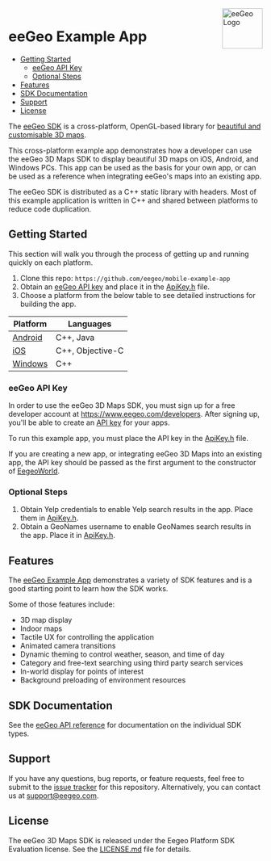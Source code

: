 <a href="http://www.eegeo.com/">
    <img src="http://cdn2.eegeo.com/wp-content/uploads/2016/03/eegeo_logo_quite_big.png" alt="eeGeo Logo" title="eegeo" align="right" height="80px" />
</a>

# eeGeo Example App

* [Getting Started](#getting-started)
    * [eeGeo API Key](#eegeo-api-key)
    * [Optional Steps](#optional-steps)
* [Features](#features)
* [SDK Documentation](#sdk-documentation)
* [Support](#support)
* [License](#support)

The [eeGeo SDK](http://www.eegeo.com/developers/) is a cross-platform, OpenGL-based library for [beautiful and customisable 3D maps](http://www.eegeo.com).

This cross-platform example app demonstrates how a developer can use the eeGeo 3D Maps SDK to display beautiful 3D maps on iOS, Android, and Windows PCs. This app can be used as the basis for your own app, or can be used as a reference when integrating eeGeo's maps into an existing app.

The eeGeo SDK is distributed as a C++ static library with headers. Most of this example application is written in C++ and shared between platforms to reduce code duplication.

## Getting Started

This section will walk you through the process of getting up and running quickly on each platform.

1.  Clone this repo: `https://github.com/eegeo/mobile-example-app`
2.  Obtain an [eeGeo API key](https://www.eegeo.com/developers/apikeys) and place it in the [ApiKey.h](https://github.com/eegeo/mobile-example-app/blob/master/src/ApiKey.h#L12) file.
3.  Choose a platform from the below table to see detailed instructions for building the app.

Platform                                                                    | Languages
----------------------------------------------------------------------------|----------
[Android](/android)  | C++, Java
[iOS](/ios)          | C++, Objective-C
[Windows](/windows)  | C++

### eeGeo API Key 

In order to use the eeGeo 3D Maps SDK, you must sign up for a free developer account at https://www.eegeo.com/developers. After signing up, you'll be able to create an [API key](https://www.eegeo.com/developers/apikeys) for your apps. 

To run this example app, you must place the API key in the [ApiKey.h](https://github.com/eegeo/mobile-example-app/blob/master/src/ApiKey.h#L12) file.

If you are creating a new app, or integrating eeGeo 3D Maps into an existing app, the API key should be passed as the first argument to the constructor of [EegeoWorld](http://cdn1.eegeo.com/docs/mobile-sdk/class_eegeo_1_1_eegeo_world.html).

### Optional Steps

1.  Obtain Yelp credentials to enable Yelp search results in the app. Place them in [ApiKey.h](https://github.com/eegeo/mobile-example-app/blob/master/src/ApiKey.h#L15-L18).
2.  Obtain a GeoNames username to enable GeoNames search results in the app. Place it in [ApiKey.h](https://github.com/eegeo/mobile-example-app/blob/master/src/ApiKey.h#L21).

## Features

The [eeGeo Example App](https://github.com/eegeo/mobile-example-app) demonstrates a variety of SDK features and is a good starting point to learn how the SDK works.

Some of those features include:

*   3D map display
*   Indoor maps
*   Tactile UX for controlling the application
*   Animated camera transitions
*   Dynamic theming to control weather, season, and time of day
*   Category and free-text searching using third party search services
*   In-world display for points of interest
*   Background preloading of environment resources

## SDK Documentation

See the [eeGeo API reference](http://cdn1.eegeo.com/docs/mobile-sdk/namespaces.html) for documentation on the individual SDK types.

## Support

If you have any questions, bug reports, or feature requests, feel free to submit to the [issue tracker](https://github.com/eegeo/mobile-example-app/issues) for this repository. Alternatively, you can contact us at [support@eegeo.com](mailto:support@eegeo.com).

## License

The eeGeo 3D Maps SDK is released under the Eegeo Platform SDK Evaluation license. See the [LICENSE.md](https://github.com/eegeo/mobile-example-app/blob/master/LICENSE.md) file for details.